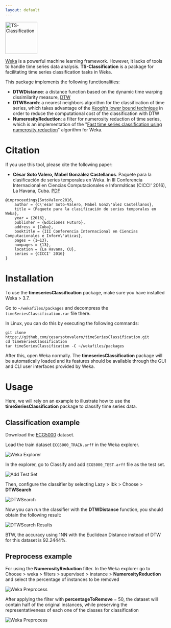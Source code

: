 ```yaml
---
layout: default
---
```


<img src="https://cesarsotovalero.github.io/img/logos/TS-Classification_logo.svg" height="100px"  alt="TS-Classification"/>

[Weka](https://www.cs.waikato.ac.nz/ml/weka) is a powerful machine learning framework. However, it lacks of tools to handle time series data analysis. **TS-Classification** is a package for facilitating time series classification tasks in Weka. 

This package implements the following functionalities: 

- **DTWDistance**: a distance function based on the dynamic time warping dissimilarity measure, [DTW](https://en.wikipedia.org/wiki/Dynamic_time_warping) 
- **DTWSearch**: a nearest neighbors algorithm for the classification of time series, which takes advantage of the [Keogh’s lower bound technique](https://www.cs.ucr.edu/~eamonn/LB_Keogh.htm) in order to reduce the computational cost of the classification with DTW
- **NumerosityReduction**: a filter for numerosity reduction of time series, which is an implementation of the "[Fast time series classification using numerosity reduction](https://dl.acm.org/doi/10.1145/1143844.1143974)" algorithm for Weka.


# Citation

If you use this tool, please cite the following paper:


- **César Soto Valero, Mabel González Castellanos**. Paquete para la clasificación de series temporales en Weka. In III Conferencia Internacional en Ciencias Computacionales e Informáticas (CICCI' 2016), La Havana, Cuba. [PDF](https://www.researchgate.net/publication/290379731_Paquete_para_la_clasificacion_de_series_temporales_en_Weka)

```
@inproceedings{SotoValero2016,
    author = {C\'esar Soto-Valero, Mabel Gonz\'alez Castellanos},
    title = {Paquete para la clasificación de series temporales en Weka},
    year = {2016},
    publisher = {Ediciones Futuro},
    address = {Cuba},
    booktitle = {III Conferencia Internacional en Ciencias Computacionales e Inform\'aticas},
    pages = {1–13},
    numpages = {13},
    location = {La Havana, CU},
    series = {CICCI' 2016}
}
```


# Installation 

To use the **timeseriesClassification** package, make sure you have installed Weka > 3.7.

Go to `~/wekafiles/packages` and decompress the `timeSeriesClassification.rar` file there. 

In Linux, you can do this by executing the following commands:

```
git clone https://github.com/cesarsotovalero/timeSeriesClassification.git
cd timeSeriesClassification
tar timeSeriesClassification -C ~/wekafiles/packages  
```

After this, open Weka normally. The **timeseriesClassification** package will be automatically loaded and its features should be available through the GUI and CLI user interfaces provided by Weka.

# Usage

Here, we will rely on an example to illustrate how to use the **timeSeriesClassification** package to classify time series data. 

## Classification example

Download the [ECG5000](http://www.timeseriesclassification.com/description.php?Dataset=ECG5000) dataset.

Load the train dataset `ECG5000_TRAIN.arff` in the Weka explorer.

![Weka Explorer](http://www.cesarsotovalero.net/time-series-classification/img/weka_explorer.png)


In the explorer, go to Classify and add `ECG5000_TEST.arff` file as the test set.

![Add Test Set](http://www.cesarsotovalero.net/time-series-classification/img/weka_test.png)

Then, configure the classifier by selecting Lazy > Ibk > Choose > **DTWSearch**

![DTWSearch](http://www.cesarsotovalero.net/time-series-classification/img/weka_dtw.png)

Now you can run the classifier with the **DTWDistance** function, you should obtain the following result:

![DTWSearch Results](http://www.cesarsotovalero.net/time-series-classification/img/weka_dtw_result.png)

BTW, the accuracy using 1NN with the Euclidean Distance instead of DTW for this dataset is 92.2444%.

## Preprocess example

For using the **NumerosityReduction** filter. In the Weka explorer go to Choose > weka > filters > supervised >
instance > **NumerosityReduction** and select the percentage of instances to be removed

![Weka Preprocess](http://www.cesarsotovalero.net/time-series-classification/img/weka_preprocess.png)

After applying the filter with **percentageToRemove** = 50, the dataset will contain half of the original instances, while preserving the representativeness of each one of the classes for classification

![Weka Preprocess](http://www.cesarsotovalero.net/time-series-classification/img/weka_reduced.png)
